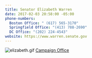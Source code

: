 ```yaml
---
title: Senator Elizabeth Warren
date: 2017-02-03 20:58:00 -05:00
phone-numbers:
  Boston Office: " (617) 565-3170"
  Springfield Office: "(413) 788-2690"
  DC Office: "(202) 224-4543"
website: https://www.warren.senate.gov
---
```


![elizabeth.gif](/uploads/elizabeth.gif)
[Campaign Office](http://www.elizabethwarren.com)